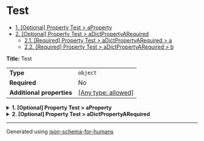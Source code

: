 # Test

- [1. [Optional] Property Test > aProperty](#aProperty)
- [2. [Optional] Property Test > aDictPropertyARequired](#aDictPropertyARequired)
  - [2.1. [Required] Property Test > aDictPropertyARequired > a](#aDictPropertyARequired_a)
  - [2.2. [Required] Property Test > aDictPropertyARequired > b](#aDictPropertyARequired_b)

**Title:** Test

|                           |                                                                           |
| ------------------------- | ------------------------------------------------------------------------- |
| **Type**                  | `object`                                                                  |
| **Required**              | No                                                                        |
| **Additional properties** | [[Any type: allowed]](# "Additional Properties of any type are allowed.") |

<details>
<summary>
<strong> <a name="aProperty"></a>1. [Optional] Property Test > aProperty</strong>  

</summary>
<blockquote>

|                |                           |
| -------------- | ------------------------- |
| **Type**       | `enum (of string)`        |
| **Required**   | No                        |
| **Default**    | `"Default from property"` |
| **Defined in** | #/definitions/aProperty   |

**Description:** This is the description from the definition

Must be one of:

* "value1"
* "value2"

</blockquote>
</details>

<details>
<summary>
<strong> <a name="aDictPropertyARequired"></a>2. [Optional] Property Test > aDictPropertyARequired</strong>  

</summary>
<blockquote>

|                           |                                                                           |
| ------------------------- | ------------------------------------------------------------------------- |
| **Type**                  | `object`                                                                  |
| **Required**              | No                                                                        |
| **Additional properties** | [[Any type: allowed]](# "Additional Properties of any type are allowed.") |
| **Default**               | `{"a": "a", "b": "b"}`                                                    |
| **Defined in**            | #/definitions/aDictProperty                                               |

<details>
<summary>
<strong> <a name="aDictPropertyARequired_a"></a>2.1. [Required] Property Test > aDictPropertyARequired > a</strong>  

</summary>
<blockquote>

|              |          |
| ------------ | -------- |
| **Type**     | `string` |
| **Required** | Yes      |

</blockquote>
</details>

<details>
<summary>
<strong> <a name="aDictPropertyARequired_b"></a>2.2. [Required] Property Test > aDictPropertyARequired > b</strong>  

</summary>
<blockquote>

|              |          |
| ------------ | -------- |
| **Type**     | `string` |
| **Required** | Yes      |

</blockquote>
</details>

</blockquote>
</details>

----------------------------------------------------------------------------------------------------------------------------
Generated using [json-schema-for-humans](https://github.com/coveooss/json-schema-for-humans)